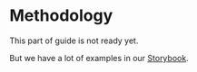 # Methodology

This part of guide is not ready yet.

But we have a lot of examples in our [Storybook](../../storybook.md).
